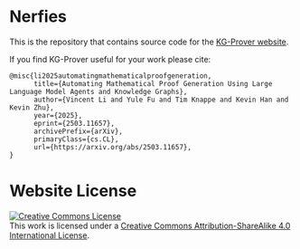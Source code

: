 # Nerfies

This is the repository that contains source code for the [KG-Prover website](https://nerfies.github.io).

If you find KG-Prover useful for your work please cite:
```
@misc{li2025automatingmathematicalproofgeneration,
      title={Automating Mathematical Proof Generation Using Large Language Model Agents and Knowledge Graphs}, 
      author={Vincent Li and Yule Fu and Tim Knappe and Kevin Han and Kevin Zhu},
      year={2025},
      eprint={2503.11657},
      archivePrefix={arXiv},
      primaryClass={cs.CL},
      url={https://arxiv.org/abs/2503.11657}, 
}
```

# Website License
<a rel="license" href="http://creativecommons.org/licenses/by-sa/4.0/"><img alt="Creative Commons License" style="border-width:0" src="https://i.creativecommons.org/l/by-sa/4.0/88x31.png" /></a><br />This work is licensed under a <a rel="license" href="http://creativecommons.org/licenses/by-sa/4.0/">Creative Commons Attribution-ShareAlike 4.0 International License</a>.
